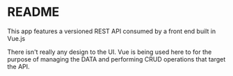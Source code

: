 # README

This app features a versioned REST API consumed by a front end built
in Vue.js

There isn't really any design to the UI. Vue is being used here to for the 
purpose of managing the DATA and performing CRUD operations that target
the API.
